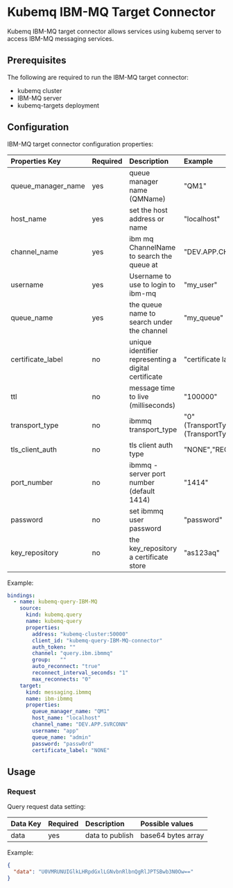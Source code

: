 # Kubemq IBM-MQ Target Connector

Kubemq IBM-MQ target connector allows services using kubemq server to access IBM-MQ messaging services.

## Prerequisites
The following are required to run the IBM-MQ target connector:

- kubemq cluster
- IBM-MQ server
- kubemq-targets deployment

## Configuration

IBM-MQ target connector configuration properties:

| Properties Key       | Required | Description                                          | Example                                                                |
|:---------------------|:---------|:-----------------------------------------------------|:-----------------------------------------------------------------------|
| queue_manager_name   | yes      | queue manager name (QMName)                          | "QM1"                                            |
| host_name            | yes      | set the host address or name                         | "localhost"                                      |
| channel_name         | yes      | ibm mq ChannelName to search the queue at            | "DEV.APP.CHANNEL"                                |
| username             | yes      | Username to use to login to ibm-mq                   | "my_user"                                        |
| queue_name           | yes      | the queue name to search under the channel           | "my_queue"                                       |
| certificate_label    | no       | unique identifier representing a digital certificate | "certificate label"                              |
| ttl                  | no       | message time to live (milliseconds)                  | "100000"                                         |
| transport_type       | no       | ibmmq transport_type                                 | "0"(TransportType_CLIENT),"1"(TransportType_BINDINGS") |
| tls_client_auth      | no       | tls client auth type                                 | "NONE","REQUIRED"                                |
| port_number          | no       | ibmmq - server port number (default 1414)            | "1414"                                           |
| password             | no       | set ibmmq user password                              | "password"                                       |
| key_repository       | no       | the key_repository a certificate store               | "as123aq"                                        |


Example:

```yaml
bindings:
  - name: kubemq-query-IBM-MQ
    source:
      kind: kubemq.query
      name: kubemq-query
      properties:
        address: "kubemq-cluster:50000"
        client_id: "kubemq-query-IBM-MQ-connector"
        auth_token: ""
        channel: "query.ibm.ibmmq"
        group:   ""
        auto_reconnect: "true"
        reconnect_interval_seconds: "1"
        max_reconnects: "0"
    target:
      kind: messaging.ibmmq
      name: ibm-ibmmq
      properties:
        queue_manager_name: "QM1"
        host_name: "localhost"
        channel_name: "DEV.APP.SVRCONN"
        username: "app"
        queue_name: "admin"
        password: "passw0rd"
        certificate_label: "NONE"
```

## Usage

### Request


Query request data setting:

| Data Key | Required | Description     | Possible values    |
|:---------|:---------|:----------------|:-------------------|
| data     | yes      | data to publish | base64 bytes array |

Example:


```json
{
  "data": "U0VMRUNUIGlkLHRpdGxlLGNvbnRlbnQgRlJPTSBwb3N0Ow=="
}
```
